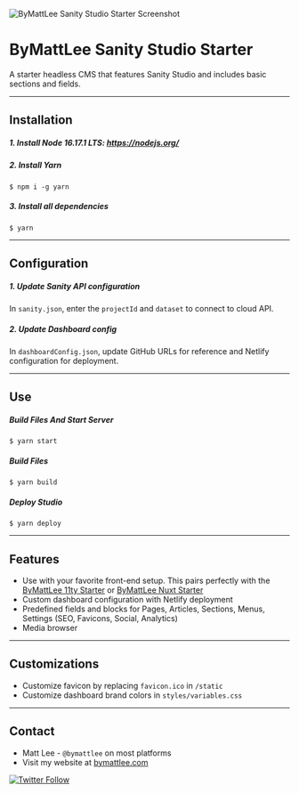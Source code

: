![ByMattLee Sanity Studio Starter Screenshot](http://hosted.bymattlee.com/github/bymattlee-sanity-studio-starter-screenshot.jpg)

# ByMattLee Sanity Studio Starter

A starter headless CMS that features Sanity Studio and includes basic sections and fields.

---

## Installation

##### 1. Install Node 16.17.1 LTS: <https://nodejs.org/>

##### 2. Install Yarn

```
$ npm i -g yarn
```

##### 3. Install all dependencies

```
$ yarn
```

---

## Configuration

##### 1. Update Sanity API configuration

In `sanity.json`, enter the `projectId` and `dataset` to connect to cloud API.

##### 2. Update Dashboard config

In `dashboardConfig.json`, update GitHub URLs for reference and Netlify configuration for deployment.

---

## Use

##### Build Files And Start Server

```
$ yarn start
```

##### Build Files

```
$ yarn build
```

##### Deploy Studio

```
$ yarn deploy
```

---

## Features

- Use with your favorite front-end setup. This pairs perfectly with the [ByMattLee 11ty Starter](https://github.com/bymattlee/bymattlee-11ty-starter) or [ByMattLee Nuxt Starter](https://github.com/bymattlee/bymattlee-nuxt-starter)
- Custom dashboard configuration with Netlify deployment
- Predefined fields and blocks for Pages, Articles, Sections, Menus, Settings (SEO, Favicons, Social, Analytics)
- Media browser

---

## Customizations

- Customize favicon by replacing `favicon.ico` in `/static`
- Customize dashboard brand colors in `styles/variables.css`

---

## Contact

- Matt Lee - `@bymattlee` on most platforms
- Visit my website at [bymattlee.com](https://bymattlee.com)

[![Twitter Follow](https://img.shields.io/twitter/follow/bymattlee?style=social)](https://twitter.com/bymattlee)
